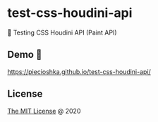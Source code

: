 # test-css-houdini-api

:ledger: Testing CSS Houdini API (Paint API)

## Demo 🚀

<https://piecioshka.github.io/test-css-houdini-api/>

## License

[The MIT License](https://piecioshka.mit-license.org) @ 2020

